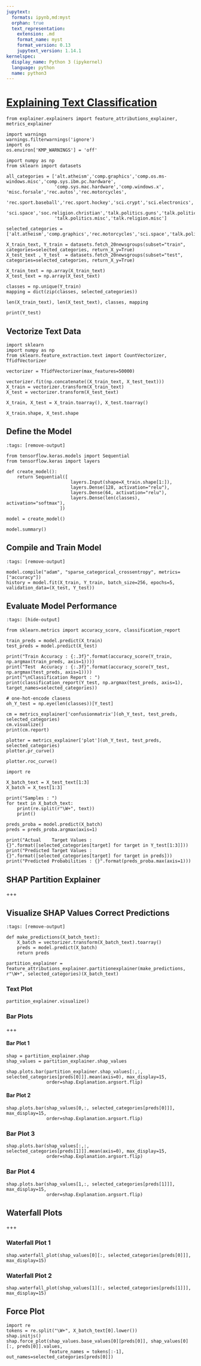 ```yaml
---
jupytext:
  formats: ipynb,md:myst
  orphan: true
  text_representation:
    extension: .md
    format_name: myst
    format_version: 0.13
    jupytext_version: 1.14.1
kernelspec:
  display_name: Python 3 (ipykernel)
  language: python
  name: python3
---
```


# [Explaining Text Classification](https://coderzcolumn.com/tutorials/artificial-intelligence/explain-text-classification-models-using-shap-values-keras)

```{code-cell} ipython3
from explainer.explainers import feature_attributions_explainer, metrics_explainer
```

```{code-cell} ipython3
import warnings
warnings.filterwarnings('ignore')
import os
os.environ['KMP_WARNINGS'] = 'off'

import numpy as np
from sklearn import datasets

all_categories = ['alt.atheism','comp.graphics','comp.os.ms-windows.misc','comp.sys.ibm.pc.hardware',
                  'comp.sys.mac.hardware','comp.windows.x', 'misc.forsale','rec.autos','rec.motorcycles',
                  'rec.sport.baseball','rec.sport.hockey','sci.crypt','sci.electronics','sci.med',
                  'sci.space','soc.religion.christian','talk.politics.guns','talk.politics.mideast',
                  'talk.politics.misc','talk.religion.misc']

selected_categories = ['alt.atheism','comp.graphics','rec.motorcycles','sci.space','talk.politics.misc']

X_train_text, Y_train = datasets.fetch_20newsgroups(subset="train", categories=selected_categories, return_X_y=True)
X_test_text , Y_test  = datasets.fetch_20newsgroups(subset="test", categories=selected_categories, return_X_y=True)

X_train_text = np.array(X_train_text)
X_test_text = np.array(X_test_text)

classes = np.unique(Y_train)
mapping = dict(zip(classes, selected_categories))

len(X_train_text), len(X_test_text), classes, mapping
```

```{code-cell} ipython3
print(Y_test)
```

## Vectorize Text Data

```{code-cell} ipython3
import sklearn
import numpy as np
from sklearn.feature_extraction.text import CountVectorizer, TfidfVectorizer

vectorizer = TfidfVectorizer(max_features=50000)

vectorizer.fit(np.concatenate((X_train_text, X_test_text)))
X_train = vectorizer.transform(X_train_text)
X_test = vectorizer.transform(X_test_text)

X_train, X_test = X_train.toarray(), X_test.toarray()

X_train.shape, X_test.shape
```

## Define the Model

```{code-cell} ipython3
:tags: [remove-output]

from tensorflow.keras.models import Sequential
from tensorflow.keras import layers

def create_model():
    return Sequential([
                        layers.Input(shape=X_train.shape[1:]),
                        layers.Dense(128, activation="relu"),
                        layers.Dense(64, activation="relu"),
                        layers.Dense(len(classes), activation="softmax"),
                    ])

model = create_model()

```

```{code-cell} ipython3
model.summary()
```

## Compile and Train Model

```{code-cell} ipython3
:tags: [remove-output]

model.compile("adam", "sparse_categorical_crossentropy", metrics=["accuracy"])
history = model.fit(X_train, Y_train, batch_size=256, epochs=5, validation_data=(X_test, Y_test))
```

## Evaluate Model Performance

```{code-cell} ipython3
:tags: [hide-output]

from sklearn.metrics import accuracy_score, classification_report

train_preds = model.predict(X_train)
test_preds = model.predict(X_test)

print("Train Accuracy : {:.3f}".format(accuracy_score(Y_train, np.argmax(train_preds, axis=1))))
print("Test  Accuracy : {:.3f}".format(accuracy_score(Y_test, np.argmax(test_preds, axis=1))))
print("\nClassification Report : ")
print(classification_report(Y_test, np.argmax(test_preds, axis=1), target_names=selected_categories))
```

```{code-cell} ipython3
# one-hot-encode clasess
oh_Y_test = np.eye(len(classes))[Y_test]

cm = metrics_explainer['confusionmatrix'](oh_Y_test, test_preds, selected_categories)
cm.visualize()
print(cm.report)
```

```{code-cell} ipython3
plotter = metrics_explainer['plot'](oh_Y_test, test_preds, selected_categories)
plotter.pr_curve()
```

```{code-cell} ipython3
plotter.roc_curve()
```

```{code-cell} ipython3
import re

X_batch_text = X_test_text[1:3]
X_batch = X_test[1:3]

print("Samples : ")
for text in X_batch_text:
    print(re.split(r"\W+", text))
    print()

preds_proba = model.predict(X_batch)
preds = preds_proba.argmax(axis=1)

print("Actual    Target Values : {}".format([selected_categories[target] for target in Y_test[1:3]]))
print("Predicted Target Values : {}".format([selected_categories[target] for target in preds]))
print("Predicted Probabilities : {}".format(preds_proba.max(axis=1)))
```

## SHAP Partition Explainer

+++

## Visualize SHAP Values Correct Predictions

```{code-cell} ipython3
:tags: [remove-output]

def make_predictions(X_batch_text):
    X_batch = vectorizer.transform(X_batch_text).toarray()
    preds = model.predict(X_batch)
    return preds

partition_explainer = feature_attributions_explainer.partitionexplainer(make_predictions, r"\W+", selected_categories)(X_batch_text)
```

### Text Plot

```{code-cell} ipython3
partition_explainer.visualize()
```

### Bar Plots

+++

#### Bar Plot 1

```{code-cell} ipython3
shap = partition_explainer.shap
shap_values = partition_explainer.shap_values

shap.plots.bar(partition_explainer.shap_values[:,:, selected_categories[preds[0]]].mean(axis=0), max_display=15,
               order=shap.Explanation.argsort.flip)
```

#### Bar Plot 2

```{code-cell} ipython3
shap.plots.bar(shap_values[0,:, selected_categories[preds[0]]], max_display=15,
               order=shap.Explanation.argsort.flip)
```

### Bar Plot 3

```{code-cell} ipython3
shap.plots.bar(shap_values[:,:, selected_categories[preds[1]]].mean(axis=0), max_display=15,
               order=shap.Explanation.argsort.flip)
```

### Bar Plot 4

```{code-cell} ipython3
shap.plots.bar(shap_values[1,:, selected_categories[preds[1]]], max_display=15,
               order=shap.Explanation.argsort.flip)
```

## Waterfall Plots

+++

### Waterfall Plot 1

```{code-cell} ipython3
shap.waterfall_plot(shap_values[0][:, selected_categories[preds[0]]], max_display=15)
```

### Waterfall Plot 2

```{code-cell} ipython3
shap.waterfall_plot(shap_values[1][:, selected_categories[preds[1]]], max_display=15)
```

## Force Plot

```{code-cell} ipython3
import re
tokens = re.split("\W+", X_batch_text[0].lower())
shap.initjs()
shap.force_plot(shap_values.base_values[0][preds[0]], shap_values[0][:, preds[0]].values,
                feature_names = tokens[:-1], out_names=selected_categories[preds[0]])
```

```{code-cell} ipython3

```
